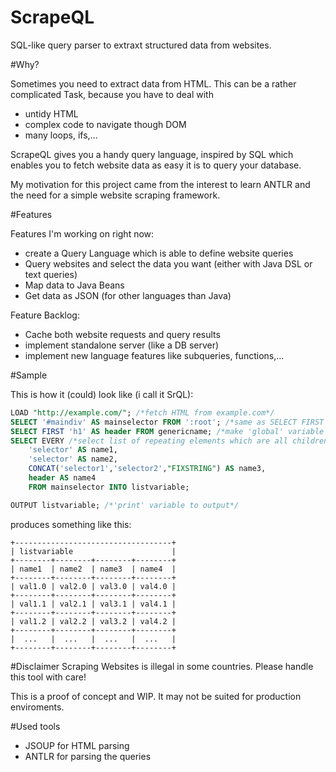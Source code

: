 # ScrapeQL
SQL-like query parser to extraxt structured data from websites.

#Why?

Sometimes you need to extract data from HTML. This can be a rather complicated Task, because you have to deal with
 - untidy HTML
 - complex code to navigate though DOM
 - many loops, ifs,...

ScrapeQL gives you a handy query language, inspired by SQL which enables you to fetch website data as easy it is to query your database.

My motivation for this project came from the interest to learn ANTLR and the need for a simple website scraping framework.

#Features

Features I'm working on right now:

 - create a Query Language which is able to define website queries
 - Query websites and select the data you want (either with Java DSL or text queries)
 - Map data to Java Beans
 - Get data as JSON (for other languages than Java)

Feature Backlog:

 - Cache both website requests and query results
 - implement standalone server (like a DB server)
 - implement new language features like subqueries, functions,...

#Sample

This is how it (could) look like (i call it SrQL):

```sql
LOAD "http://example.com/"; /*fetch HTML from example.com*/
SELECT '#maindiv' AS mainselector FROM ':root'; /*same as SELECT FIRST statement*/
SELECT FIRST 'h1' AS header FROM genericname; /*make 'global' variable genericname*/
SELECT EVERY /*select list of repeating elements which are all children of #maindiv*/
    'selector' AS name1, 
    'selector' AS name2, 
    CONCAT('selector1','selector2',"FIXSTRING") AS name3, 
    header AS name4 
    FROM mainselector INTO listvariable;

OUTPUT listvariable; /*'print' variable to output*/
```
produces something like this:

```
+-----------------------------------+
| listvariable                      |
+--------+--------+--------+--------+
| name1  | name2  | name3  | name4  |
+--------+--------+--------+--------+
| val1.0 | val2.0 | val3.0 | val4.0 |
+--------+--------+--------+--------+
| val1.1 | val2.1 | val3.1 | val4.1 |
+--------+--------+--------+--------+
| val1.2 | val2.2 | val3.2 | val4.2 |
+--------+--------+--------+--------+
|  ...   |  ...   |  ...   |  ...   |
+--------+--------+--------+--------+
```

#Disclaimer
Scraping Websites is illegal in some countries. Please handle this tool with care!

This is a proof of concept and WIP. It may not be suited for production enviroments.

#Used tools

 - JSOUP for HTML parsing
 - ANTLR for parsing the queries
